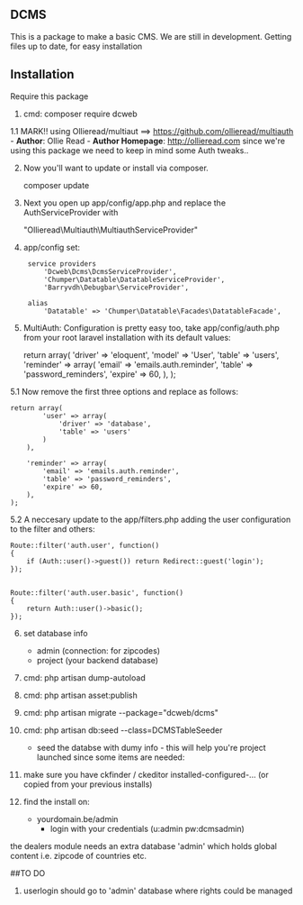 ## DCMS

This is a package to make a basic CMS.
We are still in development. Getting files up to date, for easy installation


## Installation

Require this package 

1. cmd:  composer require 
          dcweb

1.1 MARK!! using Ollieread/multiaut ==> https://github.com/ollieread/multiauth
		- **Author**: Ollie Read 
		- **Author Homepage**: http://ollieread.com
		since we're using this package we need to keep in mind some Auth tweaks..

2. Now you'll want to update or install via composer.

    composer update

3. Next you open up app/config/app.php and replace the AuthServiceProvider with

    "Ollieread\Multiauth\MultiauthServiceProvider"


4. app/config set:

		service providers 
			'Dcweb\Dcms\DcmsServiceProvider',
			'Chumper\Datatable\DatatableServiceProvider',
			'Barryvdh\Debugbar\ServiceProvider',	
		
		alias
			'Datatable' => 'Chumper\Datatable\Facades\DatatableFacade',

5. MultiAuth: Configuration is pretty easy too, take app/config/auth.php from your root laravel installation with its default values:

    return array(
			'driver' => 'eloquent',
			'model' => 'User',
			'table' => 'users',
			'reminder' => array(
				'email' => 'emails.auth.reminder',
				'table' => 'password_reminders',
				'expire' => 60,
			),
		);

5.1 Now remove the first three options and replace as follows:

    return array(
			'user' => array(
				'driver' => 'database',
				'table' => 'users'
			)
		),
	
		'reminder' => array(
			'email' => 'emails.auth.reminder',
			'table' => 'password_reminders',
			'expire' => 60,
		),
	);

5.2 A neccesary update to the app/filters.php adding the user configuration to the filter and others:
	
	Route::filter('auth.user', function()
	{
		if (Auth::user()->guest()) return Redirect::guest('login');
	});
	
	
	Route::filter('auth.user.basic', function()
	{
		return Auth::user()->basic();
	});
		
6. set database info
	- admin (connection: for zipcodes)
	- project (your backend database)

7. cmd: php artisan dump-autoload

8. cmd: php artisan asset:publish

9. cmd: php artisan migrate --package="dcweb/dcms" 

10. cmd: php artisan db:seed --class=DCMSTableSeeder
    - seed the databse with dumy info - this will help you're project launched since some items are needed: 

11. make sure you have ckfinder / ckeditor installed-configured-... (or copied from your previous installs)

12. find the install on:
    - yourdomain.be/admin
		- login with your credentials (u:admin pw:dcmsadmin)
		
the dealers module needs an extra database 'admin' which holds global content i.e. zipcode of countries etc.

##TO DO
1. userlogin should go to 'admin' database where rights could be managed
